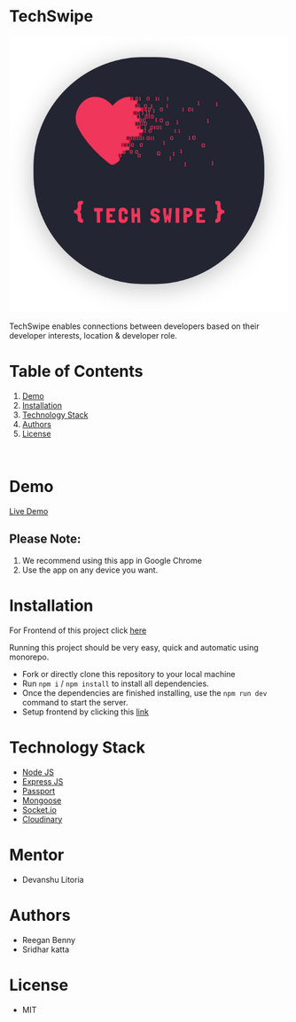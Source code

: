 # TechSwipe

![Image](./project-files/Logo.svg)

TechSwipe enables connections between developers based on their developer interests, location & developer role.

# Table of Contents

1. [Demo](#demo)
2. [Installation](#installation)
3. [Technology Stack](#techology-stack)
4. [Authors](#authors)
5. [License](#license)

<br/>

# Demo

[Live Demo](https://techswipe.vercel.app/)

## Please Note:

1. We recommend using this app in Google Chrome
2. Use the app on any device you want.

# Installation

For Frontend of this project click [here](https://github.com/pesto-students/techswipe-frontend-p5-team1-devanshu)

Running this project should be very easy, quick and automatic using monorepo.

- Fork or directly clone this repository to your local machine
- Run `npm i` / `npm install` to install all dependencies.</br>
- Once the dependencies are finished installing, use the `npm run dev` command to start the server. </br>
- Setup frontend by clicking this [link](https://github.com/pesto-students/techswipe-frontend-p5-team1-devanshu)

# Technology Stack

- [Node JS](https://nodejs.org/en/)
- [Express JS](https://expressjs.com/)
- [Passport](https://www.passportjs.org/)
- [Mongoose](https://mongoosejs.com/)
- [Socket.io](https://socket.io/)
- [Cloudinary](https://cloudinary.com/)

# Mentor

- Devanshu Litoria

# Authors

- Reegan Benny
- Sridhar katta

# License

- MIT
